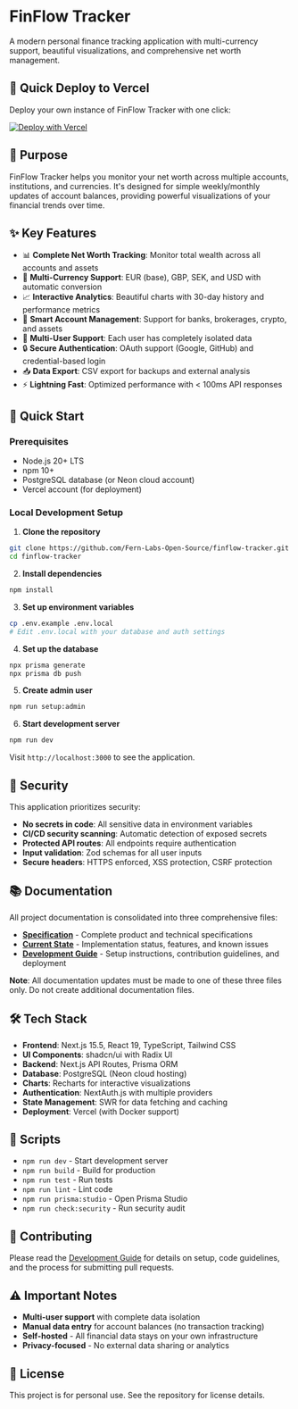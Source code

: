 # FinFlow Tracker

A modern personal finance tracking application with multi-currency support, beautiful visualizations, and comprehensive net worth management.

## 🚀 Quick Deploy to Vercel

Deploy your own instance of FinFlow Tracker with one click:

[![Deploy with Vercel](https://vercel.com/button)](https://vercel.com/new/clone?repository-url=https%3A%2F%2Fgithub.com%2FFern-Labs-Open-Source%2Ffinflow-tracker&env=DATABASE_URL,NEXTAUTH_SECRET,NEXTAUTH_URL,BYPASS_AUTH&envDescription=Required%20environment%20variables%20for%20FinFlow%20Tracker&envLink=https%3A%2F%2Fgithub.com%2FFern-Labs-Open-Source%2Ffinflow-tracker%2Fblob%2Fmain%2Fdocs%2FDEVELOPMENT.md&project-name=finflow-tracker&repository-name=finflow-tracker)

## 🎯 Purpose

FinFlow Tracker helps you monitor your net worth across multiple accounts, institutions, and currencies. It's designed for simple weekly/monthly updates of account balances, providing powerful visualizations of your financial trends over time.

## ✨ Key Features

- 📊 **Complete Net Worth Tracking**: Monitor total wealth across all accounts and assets
- 💱 **Multi-Currency Support**: EUR (base), GBP, SEK, and USD with automatic conversion
- 📈 **Interactive Analytics**: Beautiful charts with 30-day history and performance metrics
- 🏦 **Smart Account Management**: Support for banks, brokerages, crypto, and assets
- 👥 **Multi-User Support**: Each user has completely isolated data
- 🔒 **Secure Authentication**: OAuth support (Google, GitHub) and credential-based login
- 📥 **Data Export**: CSV export for backups and external analysis
- ⚡ **Lightning Fast**: Optimized performance with < 100ms API responses

## 🚀 Quick Start

### Prerequisites

- Node.js 20+ LTS
- npm 10+
- PostgreSQL database (or Neon cloud account)
- Vercel account (for deployment)

### Local Development Setup

1. **Clone the repository**
```bash
git clone https://github.com/Fern-Labs-Open-Source/finflow-tracker.git
cd finflow-tracker
```

2. **Install dependencies**
```bash
npm install
```

3. **Set up environment variables**
```bash
cp .env.example .env.local
# Edit .env.local with your database and auth settings
```

4. **Set up the database**
```bash
npx prisma generate
npx prisma db push
```

5. **Create admin user**
```bash
npm run setup:admin
```

6. **Start development server**
```bash
npm run dev
```

Visit `http://localhost:3000` to see the application.

## 🔐 Security

This application prioritizes security:

- **No secrets in code**: All sensitive data in environment variables
- **CI/CD security scanning**: Automatic detection of exposed secrets
- **Protected API routes**: All endpoints require authentication
- **Input validation**: Zod schemas for all user inputs
- **Secure headers**: HTTPS enforced, XSS protection, CSRF protection

## 📚 Documentation

All project documentation is consolidated into three comprehensive files:

- [**Specification**](docs/SPECIFICATION.md) - Complete product and technical specifications
- [**Current State**](docs/CURRENT_STATE.md) - Implementation status, features, and known issues  
- [**Development Guide**](docs/DEVELOPMENT.md) - Setup instructions, contribution guidelines, and deployment

**Note**: All documentation updates must be made to one of these three files only. Do not create additional documentation files.

## 🛠️ Tech Stack

- **Frontend**: Next.js 15.5, React 19, TypeScript, Tailwind CSS
- **UI Components**: shadcn/ui with Radix UI
- **Backend**: Next.js API Routes, Prisma ORM  
- **Database**: PostgreSQL (Neon cloud hosting)
- **Charts**: Recharts for interactive visualizations
- **Authentication**: NextAuth.js with multiple providers
- **State Management**: SWR for data fetching and caching
- **Deployment**: Vercel (with Docker support)

## 📝 Scripts

- `npm run dev` - Start development server
- `npm run build` - Build for production
- `npm run test` - Run tests
- `npm run lint` - Lint code
- `npm run prisma:studio` - Open Prisma Studio
- `npm run check:security` - Run security audit

## 🤝 Contributing

Please read the [Development Guide](docs/DEVELOPMENT.md) for details on setup, code guidelines, and the process for submitting pull requests.

## ⚠️ Important Notes

- **Multi-user support** with complete data isolation
- **Manual data entry** for account balances (no transaction tracking)
- **Self-hosted** - All financial data stays on your own infrastructure
- **Privacy-focused** - No external data sharing or analytics

## 📄 License

This project is for personal use. See the repository for license details.
